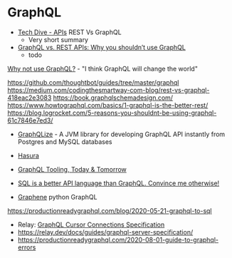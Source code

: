GraphQL
======

* [Tech Dive - APIs](https://blog.quastor.org/p/tech-dive-apis) REST Vs GraphQL
    * Very short summary
* [GraphQL vs. REST APIs: Why you shouldn’t use GraphQL](https://blog.logrocket.com/graphql-vs-rest-api-why-you-shouldnt-use-graphql/)
    * todo


[Why not use GraphQL?](https://wundergraph.com/blog/why_not_use_graphql) - "I think GraphQL will change the world"

https://github.com/thoughtbot/guides/tree/master/graphql
https://medium.com/codingthesmartway-com-blog/rest-vs-graphql-418eac2e3083
https://book.graphqlschemadesign.com/
https://www.howtographql.com/basics/1-graphql-is-the-better-rest/
https://blog.logrocket.com/5-reasons-you-shouldnt-be-using-graphql-61c7846e7ed3/

* [GraphQLize](https://www.graphqlize.org/) - A JVM library for developing GraphQL API instantly from Postgres and MySQL databases
* [Hasura](https://hasura.io/)

* [GraphQL Tooling, Today & Tomorrow](https://www.youtube.com/watch?v=JilN_PvQOqs)

* [SQL is a better API language than GraphQL. Convince me otherwise!](https://twitter.com/simonw/status/1250803209871847426)

* [Graphene](https://graphene-python.org/) python GraphQL

https://productionreadygraphql.com/blog/2020-05-21-graphql-to-sql

* Relay: [GraphQL Cursor Connections Specification](https://relay.dev/graphql/connections.htm)
* https://relay.dev/docs/guides/graphql-server-specification/
* https://productionreadygraphql.com/2020-08-01-guide-to-graphql-errors
